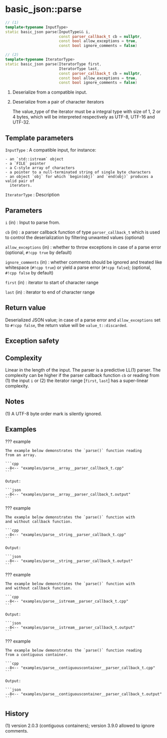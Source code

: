 # basic_json::parse

```cpp
// (1)
template<typename InputType>
static basic_json parse(InputType&& i,
                        const parser_callback_t cb = nullptr,
                        const bool allow_exceptions = true,
                        const bool ignore_comments = false)

// (2)
template<typename IteratorType>
static basic_json parse(IteratorType first,
                        IteratorType last,
                        const parser_callback_t cb = nullptr,
                        const bool allow_exceptions = true,
                        const bool ignore_comments = false)
```

1. Deserialize from a compatible input.
2. Deserialize from a pair of character iterators
    
    The value_type of the iterator must be a integral type with size of 1, 2 or
    4 bytes, which will be interpreted respectively as UTF-8, UTF-16 and UTF-32.

## Template parameters

`InputType`
:   A compatible input, for instance:
    
    - an `std::istream` object
    - a `FILE` pointer
    - a C-style array of characters
    - a pointer to a null-terminated string of single byte characters
    - an object `obj` for which `begin(obj)` and `end(obj)` produces a valid pair of
      iterators.

`IteratorType`
:   Description

## Parameters

`i` (in)
:   Input to parse from.

`cb` (in)
:   a parser callback function of type `parser_callback_t`
    which is used to control the deserialization by filtering unwanted values
    (optional)

`allow_exceptions` (in)
:    whether to throw exceptions in case of a parse error (optional, `#!cpp true` by default)

`ignore_comments` (in)
:   whether comments should be ignored and treated
    like whitespace (`#!cpp true`) or yield a parse error (`#!cpp false`); (optional, `#!cpp false` by
    default)

`first` (in)
:   iterator to start of character range

`last` (in)
:   iterator to end of character range

## Return value

Deserialized JSON value; in case of a parse error and `allow_exceptions`
set to `#!cpp false`, the return value will be `value_t::discarded`.

## Exception safety

## Complexity

Linear in the length of the input. The parser is a predictive
LL(1) parser. The complexity can be higher if the parser callback function
`cb` or reading from (1) the input `i` or (2) the iterator range [`first`, `last`] has a super-linear complexity.

## Notes

(1) A UTF-8 byte order mark is silently ignored.

## Examples

??? example

    The example below demonstrates the `parse()` function reading
    from an array.

    ```cpp
    --8<-- "examples/parse__array__parser_callback_t.cpp"
    ```
    
    Output:
    
    ```json
    --8<-- "examples/parse__array__parser_callback_t.output"
    ```

??? example

    The example below demonstrates the `parse()` function with
    and without callback function.

    ```cpp
    --8<-- "examples/parse__string__parser_callback_t.cpp"
    ```
    
    Output:
    
    ```json
    --8<-- "examples/parse__string__parser_callback_t.output"
    ```

??? example

    The example below demonstrates the `parse()` function with
    and without callback function.

    ```cpp
    --8<-- "examples/parse__istream__parser_callback_t.cpp"
    ```
    
    Output:
    
    ```json
    --8<-- "examples/parse__istream__parser_callback_t.output"
    ```

??? example

    The example below demonstrates the `parse()` function reading
    from a contiguous container.

    ```cpp
    --8<-- "examples/parse__contiguouscontainer__parser_callback_t.cpp"
    ```
    
    Output:
    
    ```json
    --8<-- "examples/parse__contiguouscontainer__parser_callback_t.output"
    ```

## History

(1) version 2.0.3 (contiguous containers); version 3.9.0 allowed to ignore comments.
